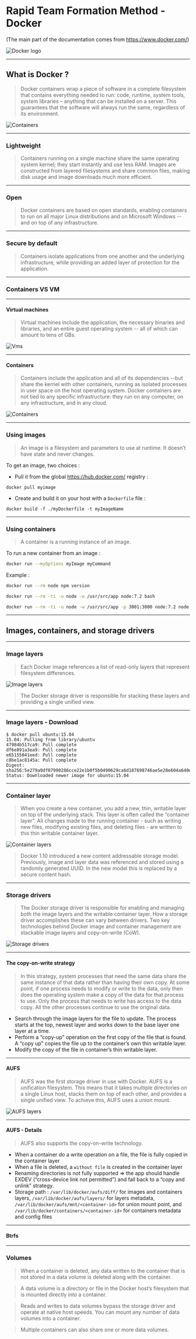 # Rapid Team Formation Method - Docker

(The main part of the documentation comes from https://www.docker.com/)

![Docker logo](img-docker/moby.svg)

---

## What is Docker ?

> Docker containers wrap a piece of software in a complete filesystem that contains everything needed to run:
    code, runtime, system tools, system libraries – anything that can be installed on a server.
    This guarantees that the software will always run the same, regardless of its environment.

![Containers](img-docker/docker-what-containers.png)

---

### Lightweight

> Containers running on a single machine share the same operating system kernel;
    they start instantly and use less RAM. Images are constructed from layered filesystems and share common files,
    making disk usage and image downloads much more efficient.

---

### Open

> Docker containers are based on open standards, enabling containers to run on all major Linux distributions
    and on Microsoft Windows -- and on top of any infrastructure.

---

### Secure by default

> Containers isolate applications from one another and the underlying infrastructure,
  while providing an added layer of protection for the application.

---

### Containers VS VM

---

#### Virtual machines

> Virtual machines include the application, the necessary binaries and libraries,
    and an entire guest operating system -- all of which can amount to tens of GBs.

![Vms](img-docker/docker-what-vm-compare.png)

---

#### Containers

> Containers include the application and all of its dependencies --but share the kernel with other containers,
    running as isolated processes in user space on the host operating system.
    Docker containers are not tied to any specific infrastructure: they run on any computer,
    on any infrastructure, and in any cloud.


![Containers](img-docker/docker-what-containers-compare.png)

---

### Using images

> An image is a filesystem and parameters to use at runtime. It doesn’t have state and never changes.

To get an image, two choices :

- Pull it from the global https://hub.docker.com/ registry :

`docker pull myimage`

- Create and build it on your host with a `Dockerfile` file :

`docker build -f ./myDockerfile -t myImageName`

---

### Using containers

> A container is a running instance of an image.

To run a new container from an image :

```bash
docker run --myOptions myImage myCommand
```
Example :

```bash
docker run --rm node npm version
```

```bash
docker run --rm -ti -u node -w /usr/src/app node:7.2 bash
```

```bash
docker run --rm -ti -u node -w /usr/src/app -p 3001:3000 node:7.2 node server.js
```

---

## Images, containers, and storage drivers

---

### Image layers

> Each Docker image references a list of read-only layers that represent filesystem differences. 

![Image layers](img-docker/docker-image-layers.jpg)

> The Docker storage driver is responsible for stacking these layers and providing a single unified view.

---

### Image layers - Download

```
$ docker pull ubuntu:15.04
15.04: Pulling from library/ubuntu
47984b517ca9: Pull complete
df6e891a3ea9: Pull complete
e65155041eed: Pull complete
c8be1ac8145a: Pull complete
Digest: sha256:5e279a9df07990286cce22e1b0f5b0490629ca6d187698746ae5e28e604a640e
Status: Downloaded newer image for ubuntu:15.04
```

---

### Container layer

> When you create a new container, you add a new, thin, writable layer on top of the underlying stack.
    This layer is often called the “container layer”.
    All changes made to the running container - such as writing new files,
    modifying existing files, and deleting files - are written to this thin writable container layer. 

![Container layers](img-docker/docker-container-layers.jpg)

> Docker 1.10 introduced a new content addressable storage model.
    Previously, image and layer data was referenced and stored using a randomly generated UUID.
    In the new model this is replaced by a secure content hash.

---

### Storage drivers

> The Docker storage driver is responsible for enabling and managing both the image layers and the writable container layer.
    How a storage driver accomplishes these can vary between drivers. Two key technologies behind Docker image and container
    management are stackable image layers and copy-on-write (CoW).

![Storage drivers](img-docker/docker-storage-drivers.png)

---

#### The copy-on-write strategy

> In this strategy, system processes that need the same data share the same instance of that data rather than having their own copy.
    At some point, if one process needs to modify or write to the data, only then does the operating system make a copy of the data
    for that process to use. Only the process that needs to write has access to the data copy. All the other processes continue to
    use the original data.

- Search through the image layers for the file to update.
    The process starts at the top, newest layer and works down to the base layer one layer at a time.
- Perform a “copy-up” operation on the first copy of the file that is found.
    A “copy up” copies the file up to the container’s own thin writable layer.
- Modify the copy of the file in container’s thin writable layer.

---

#### AUFS

> AUFS was the first storage driver in use with Docker.
    AUFS is a unification filesystem. This means that it takes multiple directories on a single Linux host,
    stacks them on top of each other, and provides a single unified view. To achieve this, AUFS uses a union mount.

![AUFS layers](img-docker/docker-aufs-layers.jpg)

---

#### AUFS - Details

> AUFS also supports the copy-on-write technology.

- When a container do a write operation on a file, the file is fully copied in the container layer
- When a file is deleted, a `without file` is created in the container layer
- Renaming directories is not fully supported => the app should handle EXDEV (“cross-device link not permitted”)
    and fall back to a “copy and unlink” strategy.
- Storage path : `/var/lib/docker/aufs/diff/` for images and containers layers, `/var/lib/docker/aufs/layers/` for layers metadata,
    `/var/lib/docker/aufs/mnt/<container-id>` for union mount point, and `/var/lib/docker/containers/<container-id>` for containers
    metadata and config files

---

#### Btrfs

---

### Volumes

> When a container is deleted, any data written to the container that is not stored in a data volume is deleted along with the container.

> A data volume is a directory or file in the Docker host’s filesystem that is mounted directly into a container.

> Reads and writes to data volumes bypass the storage driver and operate at native host speeds. You can mount any number of data volumes into a container.

> Multiple containers can also share one or more data volumes.

